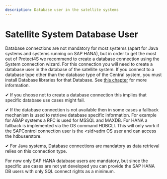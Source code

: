 ```yaml
---
description: Database user in the satellite systems
---
```


# Satellite System Database User

Database connections are not mandatory for most systems (apart for Java systems and systems running on SAP HANA), but in order to get the most out of Protect4S we recommend to create a database connection using the System connection wizard. For this connection you will need to create a database user in the database of the satellite system. If you connect to a database type other than the database type of the Central system, you must install Database libraries for that Database. See [this chapter](../../troubleshooting/heterogeneous-db-connections-and-installing-db-libraries/) for more information.

✔ If you choose not to create a database connection this implies that specific database use cases might fail.

✔ If the database connection is not available then in some cases a fallback mechanism is used to retrieve database specific information. For example for ABAP systems a RFC is used for MSSQL and MAXDB. For HANA a fallback is implemented via the OS command HDBCLI. This will only work if the SAPControl connection user is the \<sid>adm OS user and can access the hdbuserstore.

✔ For Java systems, Database connections are mandatory as data retrieval relies on this connection type.

For now only SAP HANA database users are mandatory, but since the specific use cases are not yet developed you can provide the SAP HANA DB users with only SQL connect rights as a minimum.

